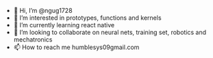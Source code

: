 - 👋 Hi, I’m @ngug1728
- 👀 I’m interested in prototypes, functions and kernels  
- 🌱 I’m currently learning react native
- 💞️ I’m looking to collaborate on neural nets, training set, robotics and mechatronics
- 📫 How to reach me humblesys09gmail.com

<!---
ngug1728/ngug1728 is a ✨ special ✨ repository because its `README.md` (this file) appears on your GitHub profile.
You can click the Preview link to take a look at your changes.
--->
